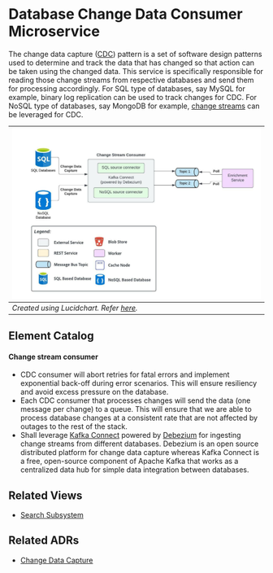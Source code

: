 # Database Change Data Consumer Microservice
The change data capture ([CDC](https://en.wikipedia.org/wiki/Change_data_capture)) pattern is a set of software design patterns used to determine and track the data that has changed so that action can be taken using the changed data.
This service is specifically responsible for reading those change streams from respective databases and send them for processing accordingly.
For SQL type of databases, say MySQL for example, binary log replication can be used to track changes for CDC.
For NoSQL type of databases, say MongoDB for example, [change streams](https://www.mongodb.com/docs/manual/changeStreams/) can be leveraged for CDC.

| <img src="../resources/images/db-change-data-consumer-architecture.jpeg"></img> |
| --- |
| _Created using Lucidchart. Refer [here](https://lucid.app/documents/view/b139e1e3-a37a-403b-9390-d198c7e7ab27)._ |

## Element Catalog 

#### Change stream consumer
- CDC consumer will abort retries for fatal errors and implement exponential back-off during error scenarios. This will ensure resiliency and avoid excess pressure on the database.
- Each CDC consumer that processes changes will send the data (one message per change) to a queue. This will ensure that we are able to process database changes at a consistent rate that are not affected by outages to the rest of the stack.
- Shall leverage [Kafka Connect](https://docs.confluent.io/platform/current/connect/index.html) powered by [Debezium](https://debezium.io/) for ingesting change streams from different databases. Debezium is an open source distributed platform for change data capture whereas Kafka Connect is a free, open-source component of Apache Kafka that works as a centralized data hub for simple data integration between databases.

## Related Views
- [Search Subsystem](./search-subsystem.md)

## Related ADRs 
- [Change Data Capture](../adrs/adr04-change-data-capture.md)
